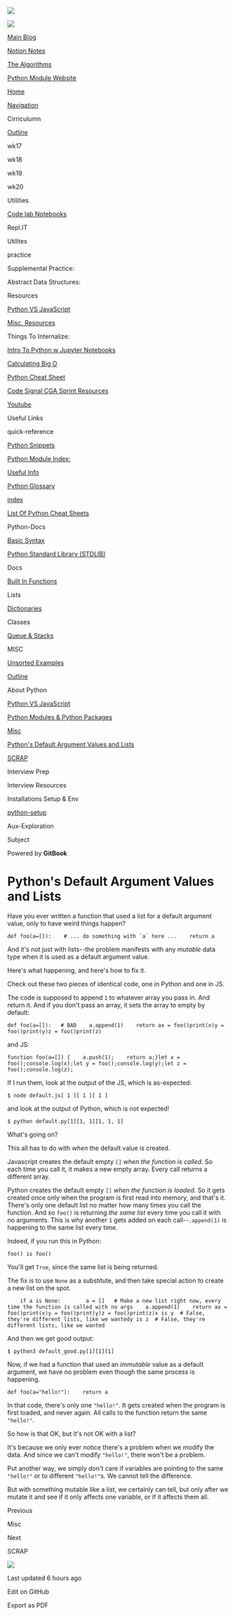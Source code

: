 <a href="../../index.html" class="link-a079aa82--primary-53a25e66--logoLink-10d08504"></a>

<img src="https://gblobscdn.gitbook.com/spaces%2F-Mij72ebV4OjqJvBacMy%2Favatar-rectangle-1630798188535.png?alt=media" class="image-67b14f24--logo-35ac2404--small-5fbe8ad7" />

<a href="../../index.html" class="link-a079aa82--primary-53a25e66--logoLink-10d08504"></a>

<img src="https://gblobscdn.gitbook.com/spaces%2F-Mij72ebV4OjqJvBacMy%2Favatar-rectangle-1630798188535.png?alt=media" class="image-67b14f24--logo-35ac2404--medium-5fbe8af6" />

<a href="https://bgoonz-blog.netlify.app/#gsc.tab=0" class="button-36063075--medium-6e2a217a--button-195c575e--linkButton-67c61496--links-282dde1f"><span class="text-4505230f--UIH400-4e41e82a--textContentFamily-49a318e1--text-8ee2c8b2"><span class="text-4505230f--UIH400-4e41e82a--textContentFamily-49a318e1">Main Blog</span></span></a>

<a href="https://www.notion.so/webdevhub42/Python-Data-Structures-Unit-1da9a5d55db844f4b62aff6fd2b4d1ce" class="button-36063075--medium-6e2a217a--button-195c575e--linkButton-67c61496--links-282dde1f"><span class="text-4505230f--UIH400-4e41e82a--textContentFamily-49a318e1--text-8ee2c8b2"><span class="text-4505230f--UIH400-4e41e82a--textContentFamily-49a318e1">Notion Notes</span></span></a>

<a href="https://bgoonz-branch-the-algos.vercel.app/" class="button-36063075--medium-6e2a217a--button-195c575e--linkButton-67c61496--links-282dde1f"><span class="text-4505230f--UIH400-4e41e82a--textContentFamily-49a318e1--text-8ee2c8b2"><span class="text-4505230f--UIH400-4e41e82a--textContentFamily-49a318e1">The Algorithms</span></span></a>

<a href="https://thealgorithms.netlify.app/#" class="button-36063075--medium-6e2a217a--button-195c575e--linkButton-67c61496--links-282dde1f"><span class="text-4505230f--UIH400-4e41e82a--textContentFamily-49a318e1--text-8ee2c8b2"><span class="text-4505230f--UIH400-4e41e82a--textContentFamily-49a318e1">Python Module Website</span></span></a>

<a href="../../index.html" class="navButton-94f2579c--navButtonClickable-161b88ca"><span class="text-4505230f--UIH300-2063425d--textContentFamily-49a318e1--navButtonLabel-14a4968f">Home</span></a>

<a href="../../navigation.html" class="navButton-94f2579c--navButtonClickable-161b88ca"><span class="text-4505230f--UIH300-2063425d--textContentFamily-49a318e1--navButtonLabel-14a4968f">Navigation</span></a>

<span class="text-4505230f--UIH300-2063425d--textContentFamily-49a318e1--navButtonLabel-14a4968f"><span class="text-4505230f--InfoH200-3a8a7a86--textContentFamily-49a318e1">Cirriculumn</span></span>

<a href="../../cirriculumn/untitled.html" class="navButton-94f2579c--navButtonClickable-161b88ca"><span class="text-4505230f--UIH300-2063425d--textContentFamily-49a318e1--navButtonLabel-14a4968f">Outline</span></a>

<span class="text-4505230f--UIH300-2063425d--textContentFamily-49a318e1--navButtonLabel-14a4968f">wk17</span>

<span class="text-4505230f--UIH300-2063425d--textContentFamily-49a318e1--navButtonLabel-14a4968f">wk18</span>

<span class="text-4505230f--UIH300-2063425d--textContentFamily-49a318e1--navButtonLabel-14a4968f">wk19</span>

<span class="text-4505230f--UIH300-2063425d--textContentFamily-49a318e1--navButtonLabel-14a4968f">wk20</span>

<span class="text-4505230f--UIH300-2063425d--textContentFamily-49a318e1--navButtonLabel-14a4968f"><span class="text-4505230f--InfoH200-3a8a7a86--textContentFamily-49a318e1">Utilities</span></span>

<a href="../../utilities/code-lab-notebooks.html" class="navButton-94f2579c--navButtonClickable-161b88ca"><span class="text-4505230f--UIH300-2063425d--textContentFamily-49a318e1--navButtonLabel-14a4968f">Code lab Notebooks</span></a>

<span class="text-4505230f--UIH300-2063425d--textContentFamily-49a318e1--navButtonLabel-14a4968f">Repl.IT</span>

<span class="text-4505230f--UIH300-2063425d--textContentFamily-49a318e1--navButtonLabel-14a4968f">Utilites</span>

<span class="text-4505230f--UIH300-2063425d--textContentFamily-49a318e1--navButtonLabel-14a4968f"><span class="text-4505230f--InfoH200-3a8a7a86--textContentFamily-49a318e1">practice</span></span>

<span class="text-4505230f--UIH300-2063425d--textContentFamily-49a318e1--navButtonLabel-14a4968f">Supplemental Practice:</span>

<span class="text-4505230f--UIH300-2063425d--textContentFamily-49a318e1--navButtonLabel-14a4968f">Abstract Data Structures:</span>

<span class="text-4505230f--UIH300-2063425d--textContentFamily-49a318e1--navButtonLabel-14a4968f"><span class="text-4505230f--InfoH200-3a8a7a86--textContentFamily-49a318e1">Resources</span></span>

<a href="../../resources/python-vs-javascript.html" class="navButton-94f2579c--navButtonClickable-161b88ca"><span class="text-4505230f--UIH300-2063425d--textContentFamily-49a318e1--navButtonLabel-14a4968f">Python VS JavaScript</span></a>

<a href="../../resources/untitled-1.html" class="navButton-94f2579c--navButtonClickable-161b88ca"><span class="text-4505230f--UIH300-2063425d--textContentFamily-49a318e1--navButtonLabel-14a4968f">Misc. Resources</span></a>

<span class="text-4505230f--UIH300-2063425d--textContentFamily-49a318e1--navButtonLabel-14a4968f">Things To Internalize:</span>

<a href="../../resources/intro-to-python-w-jupyter-notebooks.html" class="navButton-94f2579c--navButtonClickable-161b88ca"><span class="text-4505230f--UIH300-2063425d--textContentFamily-49a318e1--navButtonLabel-14a4968f">Intro To Python w Jupyter Notebooks</span></a>

<a href="../../resources/calculating-big-o.html" class="navButton-94f2579c--navButtonClickable-161b88ca"><span class="text-4505230f--UIH300-2063425d--textContentFamily-49a318e1--navButtonLabel-14a4968f">Calculating Big O</span></a>

<a href="../../resources/python-cheat-sheet.html" class="navButton-94f2579c--navButtonClickable-161b88ca"><span class="text-4505230f--UIH300-2063425d--textContentFamily-49a318e1--navButtonLabel-14a4968f">Python Cheat Sheet</span></a>

<a href="../../resources/code-signal-cga-sprint-resources.html" class="navButton-94f2579c--navButtonClickable-161b88ca"><span class="text-4505230f--UIH300-2063425d--textContentFamily-49a318e1--navButtonLabel-14a4968f">Code Signal CGA Sprint Resources</span></a>

<a href="../../resources/youtube.html" class="navButton-94f2579c--navButtonClickable-161b88ca"><span class="text-4505230f--UIH300-2063425d--textContentFamily-49a318e1--navButtonLabel-14a4968f">Youtube</span></a>

<span class="text-4505230f--UIH300-2063425d--textContentFamily-49a318e1--navButtonLabel-14a4968f">Useful Links</span>

<span class="text-4505230f--UIH300-2063425d--textContentFamily-49a318e1--navButtonLabel-14a4968f"><span class="text-4505230f--InfoH200-3a8a7a86--textContentFamily-49a318e1">quick-reference</span></span>

<a href="python-snippets.html" class="navButton-94f2579c--navButtonClickable-161b88ca"><span class="text-4505230f--UIH300-2063425d--textContentFamily-49a318e1--navButtonLabel-14a4968f">Python Snippets</span></a>

<a href="../../quick-reference/python-module-index.html" class="navButton-94f2579c--navButtonClickable-161b88ca"><span class="text-4505230f--UIH300-2063425d--textContentFamily-49a318e1--navButtonLabel-14a4968f">Python Module Index:</span></a>

<a href="../../quick-reference/untitled.html" class="navButton-94f2579c--navButtonClickable-161b88ca"><span class="text-4505230f--UIH300-2063425d--textContentFamily-49a318e1--navButtonLabel-14a4968f">Useful Info</span></a>

<a href="../../quick-reference/python-glossary.html" class="navButton-94f2579c--navButtonClickable-161b88ca"><span class="text-4505230f--UIH300-2063425d--textContentFamily-49a318e1--navButtonLabel-14a4968f">Python Glossary</span></a>

<a href="../../quick-reference/untitled-1.html" class="navButton-94f2579c--navButtonClickable-161b88ca"><span class="text-4505230f--UIH300-2063425d--textContentFamily-49a318e1--navButtonLabel-14a4968f">index</span></a>

<a href="../../bash-commands.html" class="navButton-94f2579c--navButtonClickable-161b88ca"><span class="text-4505230f--UIH300-2063425d--textContentFamily-49a318e1--navButtonLabel-14a4968f">List Of Python Cheat Sheets</span></a>

<span class="text-4505230f--UIH300-2063425d--textContentFamily-49a318e1--navButtonLabel-14a4968f"><span class="text-4505230f--InfoH200-3a8a7a86--textContentFamily-49a318e1">Python-Docs</span></span>

<a href="../../stdlib/basic-syntax.html" class="navButton-94f2579c--navButtonClickable-161b88ca"><span class="text-4505230f--UIH300-2063425d--textContentFamily-49a318e1--navButtonLabel-14a4968f">Basic Syntax</span></a>

<a href="../../stdlib/python-standard-library-stdlib.html" class="navButton-94f2579c--navButtonClickable-161b88ca"><span class="text-4505230f--UIH300-2063425d--textContentFamily-49a318e1--navButtonLabel-14a4968f">Python Standard Library (STDLIB)</span></a>

<span class="text-4505230f--UIH300-2063425d--textContentFamily-49a318e1--navButtonLabel-14a4968f">Docs</span>

<a href="../../stdlib/built-in-functions.html" class="navButton-94f2579c--navButtonClickable-161b88ca"><span class="text-4505230f--UIH300-2063425d--textContentFamily-49a318e1--navButtonLabel-14a4968f">Built In Functions</span></a>

<span class="text-4505230f--UIH300-2063425d--textContentFamily-49a318e1--navButtonLabel-14a4968f">Lists</span>

<a href="../../stdlib/dictionaries.html" class="navButton-94f2579c--navButtonClickable-161b88ca"><span class="text-4505230f--UIH300-2063425d--textContentFamily-49a318e1--navButtonLabel-14a4968f">Dictionaries</span></a>

<span class="text-4505230f--UIH300-2063425d--textContentFamily-49a318e1--navButtonLabel-14a4968f">Classes</span>

<a href="../../stdlib/queue-and-stacks.html" class="navButton-94f2579c--navButtonClickable-161b88ca"><span class="text-4505230f--UIH300-2063425d--textContentFamily-49a318e1--navButtonLabel-14a4968f">Queue &amp; Stacks</span></a>

<span class="text-4505230f--UIH300-2063425d--textContentFamily-49a318e1--navButtonLabel-14a4968f"><span class="text-4505230f--InfoH200-3a8a7a86--textContentFamily-49a318e1">MISC</span></span>

<a href="../../interview-prep/interview-resources/unsorted-examples.html" class="navButton-94f2579c--navButtonClickable-161b88ca"><span class="text-4505230f--UIH300-2063425d--textContentFamily-49a318e1--navButtonLabel-14a4968f">Unsorted Examples</span></a>

<a href="../outline.html" class="navButton-94f2579c--navButtonClickable-161b88ca"><span class="text-4505230f--UIH300-2063425d--textContentFamily-49a318e1--navButtonLabel-14a4968f">Outline</span></a>

<span class="text-4505230f--UIH300-2063425d--textContentFamily-49a318e1--navButtonLabel-14a4968f">About Python</span>

<a href="python-vs-javascript.html" class="navButton-94f2579c--pageItemWithChildrenNested-2c5d8183--navButtonClickable-161b88ca"><span class="text-4505230f--UIH300-2063425d--textContentFamily-49a318e1--navButtonLabel-14a4968f">Python VS JavaScript</span></a>

<a href="untitled-1.html" class="navButton-94f2579c--pageItemWithChildrenNested-2c5d8183--navButtonClickable-161b88ca"><span class="text-4505230f--UIH300-2063425d--textContentFamily-49a318e1--navButtonLabel-14a4968f">Python Modules &amp; Python Packages</span></a>

<a href="misc.html" class="navButton-94f2579c--pageItemWithChildrenNested-2c5d8183--navButtonClickable-161b88ca"><span class="text-4505230f--UIH300-2063425d--textContentFamily-49a318e1--navButtonLabel-14a4968f">Misc</span></a>

<a href="pythons-default-argument-values-and-lists.html" class="navButton-94f2579c--pageItemWithChildrenNested-2c5d8183--navButtonClickable-161b88ca--navButtonOpened-6a88552e"><span class="text-4505230f--UIH300-2063425d--textContentFamily-49a318e1--navButtonLabel-14a4968f">Python's Default Argument Values and Lists</span></a>

<a href="untitled.html" class="navButton-94f2579c--pageItemWithChildrenNested-2c5d8183--navButtonClickable-161b88ca"><span class="text-4505230f--UIH300-2063425d--textContentFamily-49a318e1--navButtonLabel-14a4968f">SCRAP</span></a>

<span class="text-4505230f--UIH300-2063425d--textContentFamily-49a318e1--navButtonLabel-14a4968f"><span class="text-4505230f--InfoH200-3a8a7a86--textContentFamily-49a318e1">Interview Prep</span></span>

<span class="text-4505230f--UIH300-2063425d--textContentFamily-49a318e1--navButtonLabel-14a4968f">Interview Resources</span>

<span class="text-4505230f--UIH300-2063425d--textContentFamily-49a318e1--navButtonLabel-14a4968f"><span class="text-4505230f--InfoH200-3a8a7a86--textContentFamily-49a318e1">Installations Setup & Env</span></span>

<a href="../../installations-setup-and-env/untitled.html" class="navButton-94f2579c--navButtonClickable-161b88ca"><span class="text-4505230f--UIH300-2063425d--textContentFamily-49a318e1--navButtonLabel-14a4968f">python-setup</span></a>

<span class="text-4505230f--UIH300-2063425d--textContentFamily-49a318e1--navButtonLabel-14a4968f"><span class="text-4505230f--InfoH200-3a8a7a86--textContentFamily-49a318e1">Aux-Exploration</span></span>

<span class="text-4505230f--UIH300-2063425d--textContentFamily-49a318e1--navButtonLabel-14a4968f">Subject</span>

<a href="https://www.gitbook.com/?utm_source=content&amp;utm_medium=trademark&amp;utm_campaign=bgoonz42" class="reset-3c756112--trademark-a8da4b94"></a>

<span class="text-4505230f--TextH200-a3425406--textUIFamily-5ebd8e40">Powered by **GitBook**</span>

# <span class="text-4505230f--DisplayH900-bfb998fa--textContentFamily-49a318e1">Python's Default Argument Values and Lists</span>

<span class="text-4505230f--UIH300-2063425d--textUIFamily-5ebd8e40--text-8ee2c8b2"></span>

<span class="text-4505230f--UIH300-2063425d--textUIFamily-5ebd8e40--text-8ee2c8b2"></span>

<span class="text-4505230f--TextH400-3033861f--textContentFamily-49a318e1"><span data-key="181f4c6da6794f52a9374a1b7c444c42"><span data-offset-key="181f4c6da6794f52a9374a1b7c444c42:0">Have you ever written a function that used a list for a default argument value, only to have weird things happen?</span></span></span>

    def foo(a=[]):    # ... do something with `a` here ...    return a

<span class="text-4505230f--TextH400-3033861f--textContentFamily-49a318e1"><span data-key="737173e04b66473e9a3d7d0c9272d965"><span data-offset-key="737173e04b66473e9a3d7d0c9272d965:0">And it's not just with lists--the problem manifests with any </span><span data-offset-key="737173e04b66473e9a3d7d0c9272d965:1">_mutable_</span><span data-offset-key="737173e04b66473e9a3d7d0c9272d965:2"> data type when it is used as a default argument value.</span></span></span>

<span class="text-4505230f--TextH400-3033861f--textContentFamily-49a318e1"><span data-key="e76208cedb09494e94b0535f06a74b37"><span data-offset-key="e76208cedb09494e94b0535f06a74b37:0">Here's what happening, and here's how to fix it.</span></span></span>

<span class="text-4505230f--TextH400-3033861f--textContentFamily-49a318e1"><span data-key="e2a90158c4b04cefbeebc446ba185305"><span data-offset-key="e2a90158c4b04cefbeebc446ba185305:0">Check out these two pieces of identical code, one in Python and one in JS.</span></span></span>

<span class="text-4505230f--TextH400-3033861f--textContentFamily-49a318e1"><span data-key="cc3bfe17c8a5447995934bf0d9b14f0b"><span data-offset-key="cc3bfe17c8a5447995934bf0d9b14f0b:0">The code is supposed to append </span><span data-offset-key="cc3bfe17c8a5447995934bf0d9b14f0b:1">`1`</span><span data-offset-key="cc3bfe17c8a5447995934bf0d9b14f0b:2"> to whatever array you pass in. And return it. And if you don't pass an array, it sets the array to empty by default:</span></span></span>

    def foo(a=[]):   # BAD    a.append(1)    return a​x = foo()print(x)​y = foo()print(y)​z = foo()print(z)

<span class="text-4505230f--TextH400-3033861f--textContentFamily-49a318e1"><span data-key="3151e40d82194bde96a0bd3168314f6a"><span data-offset-key="3151e40d82194bde96a0bd3168314f6a:0">and JS:</span></span></span>

    function foo(a=[]) {    a.push(1);    return a;}​let x = foo();console.log(x);​let y = foo();console.log(y);​let z = foo();console.log(z);

<span class="text-4505230f--TextH400-3033861f--textContentFamily-49a318e1"><span data-key="bf5802bb45bf4d148887d5409547c8b6"><span data-offset-key="bf5802bb45bf4d148887d5409547c8b6:0">If I run them, look at the output of the JS, which is as-expected:</span></span></span>

    $ node default.js[ 1 ][ 1 ][ 1 ]

<span class="text-4505230f--TextH400-3033861f--textContentFamily-49a318e1"><span data-key="aba8aaa8a17e4916b2b7427f7586242d"><span data-offset-key="aba8aaa8a17e4916b2b7427f7586242d:0">and look at the output of Python, which is not expected!</span></span></span>

    $ python default.py[1][1, 1][1, 1, 1]

<span class="text-4505230f--TextH400-3033861f--textContentFamily-49a318e1"><span data-key="6fbaa2cc3c8d460f97500aa25522be2f"><span data-offset-key="6fbaa2cc3c8d460f97500aa25522be2f:0">What's going on?</span></span></span>

<span class="text-4505230f--TextH400-3033861f--textContentFamily-49a318e1"><span data-key="be32505052294ddf9012fe95eaef1904"><span data-offset-key="be32505052294ddf9012fe95eaef1904:0">This all has to do with </span><span data-offset-key="be32505052294ddf9012fe95eaef1904:1">_when_</span><span data-offset-key="be32505052294ddf9012fe95eaef1904:2"> the default value is created.</span></span></span>

<span class="text-4505230f--TextH400-3033861f--textContentFamily-49a318e1"><span data-key="8ef3aee7755d417983b7af394591e866"><span data-offset-key="8ef3aee7755d417983b7af394591e866:0">Javascript creates the default empty </span><span data-offset-key="8ef3aee7755d417983b7af394591e866:1">`[]`</span><span data-offset-key="8ef3aee7755d417983b7af394591e866:2"> </span><span data-offset-key="8ef3aee7755d417983b7af394591e866:3">_when the function is called_</span><span data-offset-key="8ef3aee7755d417983b7af394591e866:4">. So each time you call it, it makes a new empty array. Every call returns a different array.</span></span></span>

<span class="text-4505230f--TextH400-3033861f--textContentFamily-49a318e1"><span data-key="9c44bcbcd8154f078f8b23c5f65c333b"><span data-offset-key="9c44bcbcd8154f078f8b23c5f65c333b:0">Python creates the default empty </span><span data-offset-key="9c44bcbcd8154f078f8b23c5f65c333b:1">`[]`</span><span data-offset-key="9c44bcbcd8154f078f8b23c5f65c333b:2"> </span><span data-offset-key="9c44bcbcd8154f078f8b23c5f65c333b:3">_when the function is loaded_</span><span data-offset-key="9c44bcbcd8154f078f8b23c5f65c333b:4">. So it gets created once only when the program is first read into memory, and that's it. There's only one default list no matter how many times you call the function. And so </span><span data-offset-key="9c44bcbcd8154f078f8b23c5f65c333b:5">`foo()`</span><span data-offset-key="9c44bcbcd8154f078f8b23c5f65c333b:6"> is returning </span><span data-offset-key="9c44bcbcd8154f078f8b23c5f65c333b:7">_the same list_</span><span data-offset-key="9c44bcbcd8154f078f8b23c5f65c333b:8"> every time you call it with no arguments. This is why another </span><span data-offset-key="9c44bcbcd8154f078f8b23c5f65c333b:9">`1`</span><span data-offset-key="9c44bcbcd8154f078f8b23c5f65c333b:10"> gets added on each call--</span><span data-offset-key="9c44bcbcd8154f078f8b23c5f65c333b:11">`.append(1)`</span><span data-offset-key="9c44bcbcd8154f078f8b23c5f65c333b:12"> is happening to the same list every time.</span></span></span>

<span class="text-4505230f--TextH400-3033861f--textContentFamily-49a318e1"><span data-key="df0e327cbaed49bba7205b5b621f3ca0"><span data-offset-key="df0e327cbaed49bba7205b5b621f3ca0:0">Indeed, if you run this in Python:</span></span></span>

    foo() is foo()

<span class="text-4505230f--TextH400-3033861f--textContentFamily-49a318e1"><span data-key="08290b8fd7a14de3a25e9282c8385d12"><span data-offset-key="08290b8fd7a14de3a25e9282c8385d12:0">You'll get </span><span data-offset-key="08290b8fd7a14de3a25e9282c8385d12:1">`True`</span><span data-offset-key="08290b8fd7a14de3a25e9282c8385d12:2">, since the same list is being returned.</span></span></span>

<span class="text-4505230f--TextH400-3033861f--textContentFamily-49a318e1"><span data-key="fd32c3190b8d4aab976e765b120fc8f4"><span data-offset-key="fd32c3190b8d4aab976e765b120fc8f4:0">The fix is to use </span><span data-offset-key="fd32c3190b8d4aab976e765b120fc8f4:1">`None`</span><span data-offset-key="fd32c3190b8d4aab976e765b120fc8f4:2"> as a substitute, and then take special action to create a new list on the spot.</span></span></span>

        if a is None:        a = []   # Make a new list right now, every time the function is called with no args    a.append(1)    return a​​x = foo()print(x)​y = foo()print(y)​z = foo()print(z)​x is y  # False, they're different lists, like we wantedy is z  # False, they're different lists, like we wanted

<span class="text-4505230f--TextH400-3033861f--textContentFamily-49a318e1"><span data-key="696154518f97454cafd02a3d6a2fa8b3"><span data-offset-key="696154518f97454cafd02a3d6a2fa8b3:0">And then we get good output:</span></span></span>

    $ python3 default_good.py[1][1][1]

<span class="text-4505230f--TextH400-3033861f--textContentFamily-49a318e1"><span data-key="26b70e6834c24e54aaff2351efcad929"><span data-offset-key="26b70e6834c24e54aaff2351efcad929:0">Now, if we had a function that used an </span><span data-offset-key="26b70e6834c24e54aaff2351efcad929:1">_immutable_</span><span data-offset-key="26b70e6834c24e54aaff2351efcad929:2"> value as a default argument, we have no problem even though the same process is happening.</span></span></span>

    def foo(a="hello!"):    return a

<span class="text-4505230f--TextH400-3033861f--textContentFamily-49a318e1"><span data-key="1dfca9d9ace644cc87637d25c5e3c195"><span data-offset-key="1dfca9d9ace644cc87637d25c5e3c195:0">In that code, there's only one </span><span data-offset-key="1dfca9d9ace644cc87637d25c5e3c195:1">`"hello!"`</span><span data-offset-key="1dfca9d9ace644cc87637d25c5e3c195:2">. It gets created when the program is first loaded, and never again. All calls to the function return the same </span><span data-offset-key="1dfca9d9ace644cc87637d25c5e3c195:3">`"hello!"`</span><span data-offset-key="1dfca9d9ace644cc87637d25c5e3c195:4">.</span></span></span>

<span class="text-4505230f--TextH400-3033861f--textContentFamily-49a318e1"><span data-key="eccaf850bea64108aa026e826a4934a3"><span data-offset-key="eccaf850bea64108aa026e826a4934a3:0">So how is that OK, but it's not OK with a list?</span></span></span>

<span class="text-4505230f--TextH400-3033861f--textContentFamily-49a318e1"><span data-key="acd3586121c249f5bae91595b6471855"><span data-offset-key="acd3586121c249f5bae91595b6471855:0">It's because we only ever notice there's a problem when we modify the data. And since we can't modify </span><span data-offset-key="acd3586121c249f5bae91595b6471855:1">`"hello!"`</span><span data-offset-key="acd3586121c249f5bae91595b6471855:2">, there won't be a problem.</span></span></span>

<span class="text-4505230f--TextH400-3033861f--textContentFamily-49a318e1"><span data-key="f50ad0a80004495d8d2876784531a005"><span data-offset-key="f50ad0a80004495d8d2876784531a005:0">Put another way, we simply don't care if variables are pointing to the same </span><span data-offset-key="f50ad0a80004495d8d2876784531a005:1">`"hello!"`</span><span data-offset-key="f50ad0a80004495d8d2876784531a005:2"> or to different </span><span data-offset-key="f50ad0a80004495d8d2876784531a005:3">`"hello!"`</span><span data-offset-key="f50ad0a80004495d8d2876784531a005:4">s. We cannot tell the difference.</span></span></span>

<span class="text-4505230f--TextH400-3033861f--textContentFamily-49a318e1"><span data-key="07056a3c33814c92a2d759cb9fe0d6f8"><span data-offset-key="07056a3c33814c92a2d759cb9fe0d6f8:0">But with something mutable like a list, we certainly can tell, but only after we mutate it and see if it only affects one variable, or if it affects them all.</span></span></span>

<a href="misc.html" class="reset-3c756112--card-6570f064--whiteCard-fff091a4--cardPrevious-56a5e674"></a>

<span class="text-4505230f--TextH200-a3425406--textContentFamily-49a318e1">Previous</span>

<span class="text-4505230f--UIH400-4e41e82a--textContentFamily-49a318e1">Misc</span>

<a href="untitled.html" class="reset-3c756112--card-6570f064--whiteCard-fff091a4--cardNext-19241c42"></a>

<span class="text-4505230f--TextH200-a3425406--textContentFamily-49a318e1">Next</span>

<span class="text-4505230f--UIH400-4e41e82a--textContentFamily-49a318e1">SCRAP</span>

<img src="https://avatars.githubusercontent.com/u/66654881?v=4" class="image-67b14f24--avatar-1c1d03ec" />

<span class="text-4505230f--TextH200-a3425406--textContentFamily-49a318e1">Last updated 6 hours ago</span>

<a href="https://github.com/bgoonz/python-gitbook/blob/master/misc/untitled/pythons-default-argument-values-and-lists.md" class="reset-3c756112--menuItem-aa02f6ec--menuItemLight-757d5235--menuItemInline-173bdf97--pageSideMenuItem-22949732"></a>

<span class="text-4505230f--UIH300-2063425d--textUIFamily-5ebd8e40">Edit on GitHub</span>

<span class="text-4505230f--UIH300-2063425d--textUIFamily-5ebd8e40">Export as PDF</span>

